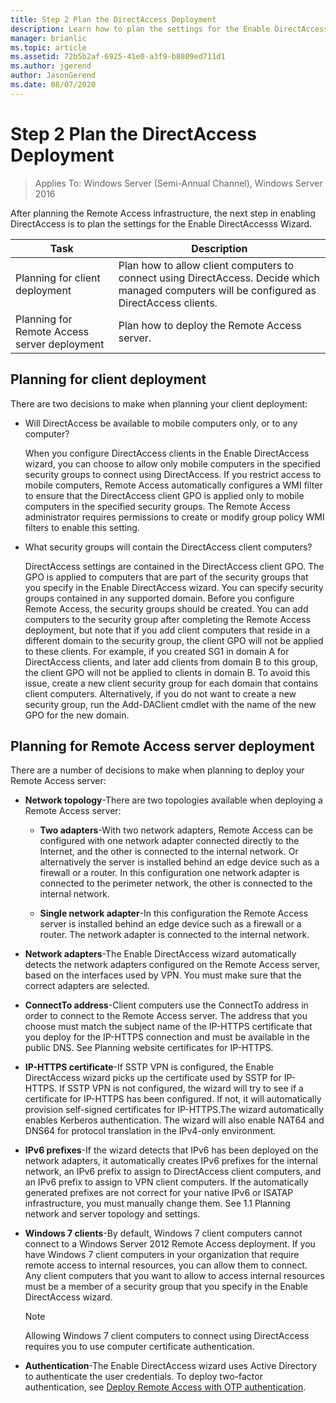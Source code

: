 ```yaml
---
title: Step 2 Plan the DirectAccess Deployment
description: Learn how to plan the settings for the Enable DirectAccesss Wizard.
manager: brianlic
ms.topic: article
ms.assetid: 72b5b2af-6925-41e0-a3f9-b8809ed711d1
ms.author: jgerend
author: JasonGerend
ms.date: 08/07/2020
---
```

# Step 2 Plan the DirectAccess Deployment

>Applies To: Windows Server (Semi-Annual Channel), Windows Server 2016

After planning the Remote Access infrastructure, the next step in enabling DirectAccess is to plan the settings for the Enable DirectAccesss Wizard.

|Task|Description|
|----|--------|
|Planning for client deployment|Plan how to allow client computers to connect using DirectAccess. Decide which managed computers will be configured as DirectAccess clients.|
|Planning for Remote Access server deployment|Plan how to deploy the Remote Access server.|

## <a name="bkmk_2_1_client"></a>Planning for client deployment
There are two decisions to make when planning your client deployment:

-   Will DirectAccess be available to mobile computers only, or to any computer?

    When you configure DirectAccess clients in the Enable DirectAccess wizard, you can choose to allow only mobile computers in the specified security groups to connect using DirectAccess. If you restrict access to mobile computers, Remote Access automatically configures a WMI filter to ensure that the DirectAccess client GPO is applied only to mobile computers in the specified security groups. The Remote Access administrator requires permissions to create or modify group policy WMI filters to enable this setting.

-   What security groups will contain the DirectAccess client computers?

    DirectAccess settings are contained in the DirectAccess client GPO. The GPO is applied to computers that are part of the security groups that you specify in the Enable DirectAccess wizard. You can specify security groups contained in any supported domain. Before you configure Remote Access, the security groups should be created. You can add computers to the security group after completing the Remote Access deployment, but note that if you add client computers that reside in a different domain to the security group, the client GPO will not be applied to these clients. For example, if you created SG1 in domain A for DirectAccess clients, and later add clients from domain B to this group, the client GPO will not be applied to clients in domain B.  To avoid this issue, create a new client security group for each domain that contains client computers. Alternatively, if you do not want to create a new security group, run the Add-DAClient cmdlet with the name of the new GPO for the new domain.

## <a name="bkmk_2_2_server"></a>Planning for Remote Access server deployment
There are a number of decisions to make when planning to deploy your Remote Access server:

-   **Network topology**-There are two topologies available when deploying a Remote Access server:

    -   **Two adapters**-With two network adapters, Remote Access can be configured with one network adapter connected directly to the Internet, and the other is connected to the internal network. Or alternatively the server is installed behind an edge device such as a firewall or a router. In this configuration one network adapter is connected to the perimeter network, the other is connected to the internal network.

    -   **Single network adapter**-In this configuration the Remote Access server is installed behind an edge device such as a firewall or a router. The network adapter is connected to the internal network.

-   **Network adapters**-The Enable DirectAccess wizard automatically detects the network adapters configured on the Remote Access server, based on the interfaces used by VPN. You must make sure that the correct adapters are selected.

-   **ConnectTo address**-Client computers use the ConnectTo address in order to connect to the Remote Access server. The address that you choose must match the subject name of the IP-HTTPS certificate that you deploy for the IP-HTTPS connection and must be available in the public DNS. See Planning website certificates for IP-HTTPS.

-   **IP-HTTPS certificate**-If SSTP VPN is configured, the Enable DirectAccess wizard picks up the certificate used by SSTP for IP-HTTPS. If SSTP VPN is not configured, the wizard will try to see if a certificate for IP-HTTPS has been configured. If not, it will automatically provision self-signed certificates for IP-HTTPS.The wizard automatically enables Kerberos authentication. The wizard will also enable NAT64 and DNS64 for protocol translation in the IPv4-only environment.

-   **IPv6 prefixes**-If the wizard detects that IPv6 has been deployed on the network adapters, it automatically creates IPv6 prefixes for the internal network, an IPv6 prefix to assign to DirectAccess client computers, and an IPv6 prefix to assign to VPN client computers. If the automatically generated prefixes are not correct for your native IPv6 or ISATAP infrastructure, you must manually change them. See 1.1 Planning network and server topology and settings.

-   **Windows 7 clients**-By default, Windows 7 client computers cannot connect to a Windows Server 2012 Remote Access deployment. If you have  Windows 7 client computers in your organization that require remote access to internal resources, you can allow them to connect. Any client computers that you want to allow to access internal resources must be a member of a security group that you specify in the Enable DirectAccess wizard.

    > [!NOTE]
    > Allowing Windows 7 client computers to connect using DirectAccess requires you to use computer certificate authentication.

-   **Authentication**-The Enable DirectAccess wizard uses Active Directory to authenticate the user credentials. To deploy two-factor authentication, see [Deploy Remote Access with OTP authentication](../../ras/otp/Deploy-RA-OTP.md).





